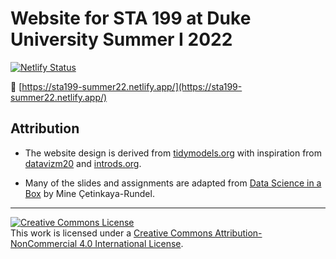 # Website for STA 199 at Duke University Summer I 2022

[![Netlify Status](https://api.netlify.com/api/v1/badges/876d90d8-5f7f-4197-aaab-47a4e84cf8a4/deploy-status)](https://app.netlify.com/sites/sta199-summer22/deploys)

:link: [https://sta199-summer22.netlify.app/](https://sta199-summer22.netlify.app/)

## Attribution

- The website design is derived from [tidymodels.org](https://www.tidymodels.org) with inspiration from [datavizm20](https://datavizm20.classes.andrewheiss.com) and [introds.org](https://introds.org/).

- Many of the slides and assignments are adapted from [Data Science in a Box](https://datasciencebox.org/) by Mine &Ccedil;etinkaya-Rundel.

<hr> 

<a rel="license" href="http://creativecommons.org/licenses/by-nc/4.0/"><img alt="Creative Commons License" style="border-width:0" src="https://i.creativecommons.org/l/by-nc/4.0/88x31.png" /></a><br />This work is licensed under a <a rel="license" href="http://creativecommons.org/licenses/by-nc/4.0/">Creative Commons Attribution-NonCommercial 4.0 International License</a>.


